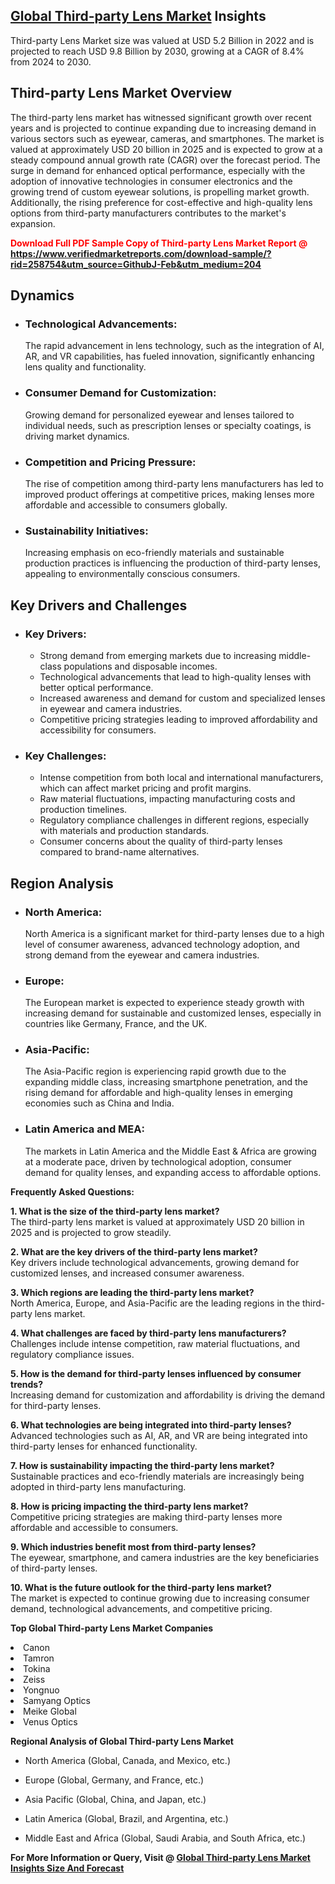 <h2><a href="https://www.verifiedmarketreports.com/download-sample/?rid=258754&amp;utm_source=GithubJ&amp;utm_medium=204" target="_blank">Global Third-party Lens Market</a> Insights</h2><p>Third-party Lens Market size was valued at USD 5.2 Billion in 2022 and is projected to reach USD 9.8 Billion by 2030, growing at a CAGR of 8.4% from 2024 to 2030.</p><p> <h2>Third-party Lens Market Overview</h2> <p>The third-party lens market has witnessed significant growth over recent years and is projected to continue expanding due to increasing demand in various sectors such as eyewear, cameras, and smartphones. The market is valued at approximately USD 20 billion in 2025 and is expected to grow at a steady compound annual growth rate (CAGR) over the forecast period. The surge in demand for enhanced optical performance, especially with the adoption of innovative technologies in consumer electronics and the growing trend of custom eyewear solutions, is propelling market growth. Additionally, the rising preference for cost-effective and high-quality lens options from third-party manufacturers contributes to the market's expansion.</p> <p><strong><p><span class=""><span style="color: #ff0000;"><strong>Download Full PDF Sample Copy of Third-party Lens Market Report</strong> @ </span><a href="https://www.verifiedmarketreports.com/download-sample/?rid=258754&amp;utm_source=GithubJ-Feb&amp;utm_medium=204" target="_blank">https://www.verifiedmarketreports.com/download-sample/?rid=258754&amp;utm_source=GithubJ-Feb&amp;utm_medium=204</a></span></p></strong></p> <h2>Dynamics</h2> <ul> <li><h3>Technological Advancements:</h3> The rapid advancement in lens technology, such as the integration of AI, AR, and VR capabilities, has fueled innovation, significantly enhancing lens quality and functionality.</li> <li><h3>Consumer Demand for Customization:</h3> Growing demand for personalized eyewear and lenses tailored to individual needs, such as prescription lenses or specialty coatings, is driving market dynamics.</li> <li><h3>Competition and Pricing Pressure:</h3> The rise of competition among third-party lens manufacturers has led to improved product offerings at competitive prices, making lenses more affordable and accessible to consumers globally.</li> <li><h3>Sustainability Initiatives:</h3> Increasing emphasis on eco-friendly materials and sustainable production practices is influencing the production of third-party lenses, appealing to environmentally conscious consumers.</li> </ul> <h2>Key Drivers and Challenges</h2> <ul> <li><h3>Key Drivers:</h3> <ul> <li>Strong demand from emerging markets due to increasing middle-class populations and disposable incomes.</li> <li>Technological advancements that lead to high-quality lenses with better optical performance.</li> <li>Increased awareness and demand for custom and specialized lenses in eyewear and camera industries.</li> <li>Competitive pricing strategies leading to improved affordability and accessibility for consumers.</li> </ul> </li> <li><h3>Key Challenges:</h3> <ul> <li>Intense competition from both local and international manufacturers, which can affect market pricing and profit margins.</li> <li>Raw material fluctuations, impacting manufacturing costs and production timelines.</li> <li>Regulatory compliance challenges in different regions, especially with materials and production standards.</li> <li>Consumer concerns about the quality of third-party lenses compared to brand-name alternatives.</li> </ul> </li> </ul> <h2>Region Analysis</h2> <ul> <li><h3>North America:</h3> North America is a significant market for third-party lenses due to a high level of consumer awareness, advanced technology adoption, and strong demand from the eyewear and camera industries.</li> <li><h3>Europe:</h3> The European market is expected to experience steady growth with increasing demand for sustainable and customized lenses, especially in countries like Germany, France, and the UK.</li> <li><h3>Asia-Pacific:</h3> The Asia-Pacific region is experiencing rapid growth due to the expanding middle class, increasing smartphone penetration, and the rising demand for affordable and high-quality lenses in emerging economies such as China and India.</li> <li><h3>Latin America and MEA:</h3> The markets in Latin America and the Middle East & Africa are growing at a moderate pace, driven by technological adoption, consumer demand for quality lenses, and expanding access to affordable options.</li> </ul> <p><strong>Frequently Asked Questions:</strong></p> <p><strong>1. What is the size of the third-party lens market?</strong><br> The third-party lens market is valued at approximately USD 20 billion in 2025 and is projected to grow steadily.</p> <p><strong>2. What are the key drivers of the third-party lens market?</strong><br> Key drivers include technological advancements, growing demand for customized lenses, and increased consumer awareness.</p> <p><strong>3. Which regions are leading the third-party lens market?</strong><br> North America, Europe, and Asia-Pacific are the leading regions in the third-party lens market.</p> <p><strong>4. What challenges are faced by third-party lens manufacturers?</strong><br> Challenges include intense competition, raw material fluctuations, and regulatory compliance issues.</p> <p><strong>5. How is the demand for third-party lenses influenced by consumer trends?</strong><br> Increasing demand for customization and affordability is driving the demand for third-party lenses.</p> <p><strong>6. What technologies are being integrated into third-party lenses?</strong><br> Advanced technologies such as AI, AR, and VR are being integrated into third-party lenses for enhanced functionality.</p> <p><strong>7. How is sustainability impacting the third-party lens market?</strong><br> Sustainable practices and eco-friendly materials are increasingly being adopted in third-party lens manufacturing.</p> <p><strong>8. How is pricing impacting the third-party lens market?</strong><br> Competitive pricing strategies are making third-party lenses more affordable and accessible to consumers.</p> <p><strong>9. Which industries benefit most from third-party lenses?</strong><br> The eyewear, smartphone, and camera industries are the key beneficiaries of third-party lenses.</p> <p><strong>10. What is the future outlook for the third-party lens market?</strong><br> The market is expected to continue growing due to increasing consumer demand, technological advancements, and competitive pricing.</p> </p><p><strong>Top Global Third-party Lens Market Companies</strong></p><div data-test-id=""><p><li>Canon</li><li> Tamron</li><li> Tokina</li><li> Zeiss</li><li> Yongnuo</li><li> Samyang Optics</li><li> Meike Global</li><li> Venus Optics</li></p><div><strong>Regional Analysis of&nbsp;Global Third-party Lens Market</strong></div><ul><li dir="ltr"><p dir="ltr">North America&nbsp;(Global, Canada, and Mexico, etc.)</p></li><li dir="ltr"><p dir="ltr">Europe (Global, Germany, and France, etc.)</p></li><li dir="ltr"><p dir="ltr">Asia Pacific&nbsp;(Global, China, and Japan, etc.)</p></li><li dir="ltr"><p dir="ltr">Latin America&nbsp;(Global, Brazil, and Argentina, etc.)</p></li><li dir="ltr">Middle East and Africa&nbsp;(Global, Saudi Arabia, and South Africa, etc.)</li></ul><p><strong>For More Information or Query, Visit @&nbsp;</strong><strong><a href="https://www.verifiedmarketreports.com/product/third-party-lens-market/?utm_source=GithubJ&amp;utm_medium=204" target="_blank">Global Third-party Lens Market Insights Size And Forecast</a></strong></p></div>
